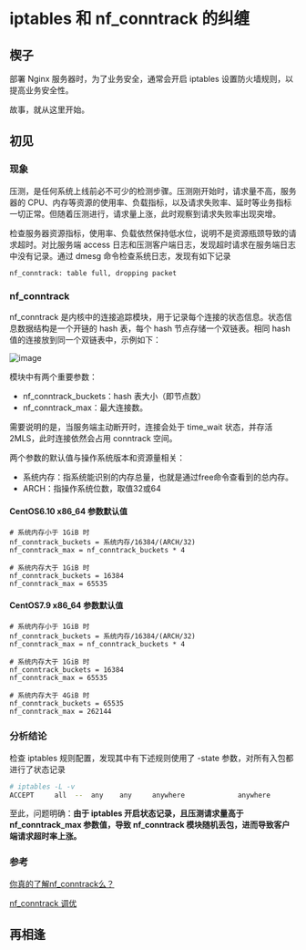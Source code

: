 # iptables 和 nf_conntrack 的纠缠

## 楔子
部署 Nginx 服务器时，为了业务安全，通常会开启 iptables 设置防火墙规则，以提高业务安全性。

故事，就从这里开始。

## 初见
### 现象
压测，是任何系统上线前必不可少的检测步骤。压测刚开始时，请求量不高，服务器的 CPU、内存等资源的使用率、负载指标，以及请求失败率、延时等业务指标一切正常。但随着压测进行，请求量上涨，此时观察到请求失败率出现突增。

检查服务器资源指标，使用率、负载依然保持低水位，说明不是资源瓶颈导致的请求超时。对比服务端 access 日志和压测客户端日志，发现超时请求在服务端日志中没有记录。通过 dmesg 命令检查系统日志，发现有如下记录

    nf_conntrack: table full, dropping packet 
### nf_conntrack
nf_conntrack 是内核中的连接追踪模块，用于记录每个连接的状态信息。状态信息数据结构是一个开链的 hash 表，每个 hash 节点存储一个双链表。相同 hash 值的连接放到同一个双链表中，示例如下：

![image](https://github.com/alucard-Arutoria/alucard-arutoria.github.io/assets/51264332/e7126b69-59f6-4da1-b3db-95544e777dd5)

模块中有两个重要参数：
* nf_conntrack_buckets：hash 表大小（即节点数）
* nf_conntrack_max：最大连接数。

需要说明的是，当服务端主动断开时，连接会处于 time_wait 状态，并存活 2MLS，此时连接依然会占用 conntrack 空间。

两个参数的默认值与操作系统版本和资源量相关：
* 系统内存：指系统能识别的内存总量，也就是通过free命令查看到的总内存。
* ARCH：指操作系统位数，取值32或64
  
#### CentOS6.10 x86_64 参数默认值
```
# 系统内存小于 1GiB 时
nf_conntrack_buckets = 系统内存/16384/(ARCH/32)
nf_conntrack_max = nf_conntrack_buckets * 4

# 系统内存大于 1GiB 时
nf_conntrack_buckets = 16384
nf_conntrack_max = 65535
```
#### CentOS7.9 x86_64 参数默认值
```
# 系统内存小于 1GiB 时
nf_conntrack_buckets = 系统内存/16384/(ARCH/32)
nf_conntrack_max = nf_conntrack_buckets * 4

# 系统内存大于 1GiB 时
nf_conntrack_buckets = 16384
nf_conntrack_max = 65535

# 系统内存大于 4GiB 时
nf_conntrack_buckets = 65535
nf_conntrack_max = 262144
```
### 分析结论
检查 iptables 规则配置，发现其中有下述规则使用了 -state 参数，对所有入包都进行了状态记录
```bash
# iptables -L -v
ACCEPT     all  --  any    any     anywhere             anywhere            state RELATED,ESTABLISHED
```
至此，问题明确：**由于 iptables 开启状态记录，且压测请求量高于 nf_conntrack_max 参数值，导致 nf_conntrack 模块随机丢包，进而导致客户端请求超时率上涨。**

### 参考

[你真的了解nf_conntrack么？](https://blog.51cto.com/u_15293891/3290232)

[nf_conntrack 调优](https://www.haxi.cc/archives/nf_conntrack%E8%B0%83%E4%BC%98.html)

## 再相逢
